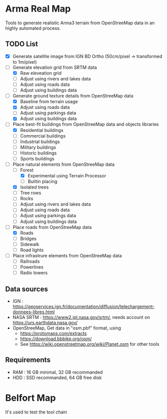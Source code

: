# Arma Real Map
Tools to generate realistic Arma3 terrain from OpenStreeMap data in an highly automated process.


## TODO List

  - [x] Generate satellite image from IGN BD Ortho (50cm/pixel -> transformed to 1m/pixel)
  - [ ] Generate elevation grid from SRTM data
    - [x] Raw eleveation grid
    - [ ] Adjust using rivers and lakes data
    - [ ] Adjust using roads data
    - [ ] Adjust using buildings data
  - [ ] Generate ground texture details from OpenStreeMap data
    - [x] Baseline from terrain usage
    - [x] Adjust using roads data
    - [ ] Adjust using parkings data
    - [x] Adjust using buildings data
  - [ ] Place best-fit buildings from OpenStreeMap data and objects libraries
    - [x] Residential buildings
    - [ ] Commercial buildings
    - [ ] Industrial buildings
    - [ ] Military buildings
    - [ ] Historic buildings
    - [ ] Sports buildings
  - [ ] Place natural elements from OpenStreeMap data
    - [ ] Forest
	  - [x] Experimental using Terrain Processor
	  - [ ] Builtin placing
    - [x] Isolated trees
    - [ ] Tree rows
    - [ ] Rocks
    - [ ] Adjust using rivers and lakes data
    - [ ] Adjust using roads data
    - [ ] Adjust using parkings data
    - [ ] Adjust using buildings data
  - [ ] Place roads from OpenStreeMap data
    - [x] Roads
    - [ ] Bridges
    - [ ] Sidewalk
    - [ ] Road lights
  - [ ] Place infrastrure elements  from OpenStreeMap data
    - [ ] Railroads
    - [ ] Powerlines
    - [ ] Radio towers

## Data sources

  - IGN : https://geoservices.ign.fr/documentation/diffusion/telechargement-donnees-libres.html
  - NASA SRTM : https://www2.jpl.nasa.gov/srtm/, needs account on https://urs.earthdata.nasa.gov/
  - OpenStreeMap, Get data in "osm.pbf" format, using 
    - https://protomaps.com/extracts
    - https://download.bbbike.org/osm/
    - See https://wiki.openstreetmap.org/wiki/Planet.osm for other tools

## Requirements

  - RAM : 16 GB minimal, 32 GB recommanded
  - HDD : SSD recommanded, 64 GB free disk
  
# Belfort Map

It's used to test the tool chain